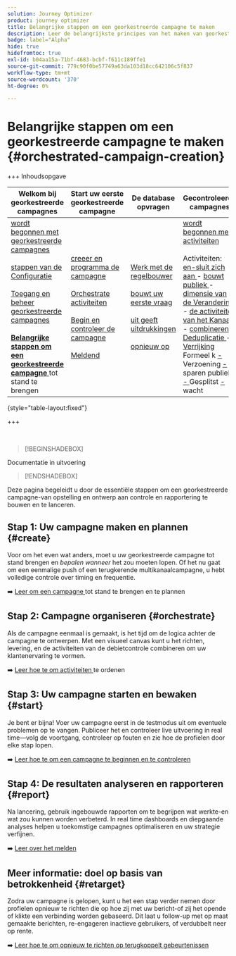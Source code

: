 ```yaml
---
solution: Journey Optimizer
product: journey optimizer
title: Belangrijke stappen om een georkestreerde campagne te maken
description: Leer de belangrijkste principes van het maken van georkestreerde campagnes met Adobe Journey Optimizer
badge: label="Alpha"
hide: true
hidefromtoc: true
exl-id: b04aa15a-71bf-4683-bcbf-f611c189ffe1
source-git-commit: 779c90f0be57749a63da103d18cc642106c5f837
workflow-type: tm+mt
source-wordcount: '370'
ht-degree: 0%

---
```



# Belangrijke stappen om een georkestreerde campagne te maken {#orchestrated-campaign-creation}

+++ Inhoudsopgave

| Welkom bij georkestreerde campagnes | Start uw eerste georkestreerde campagne | De database opvragen | Gecontroleerde campagnes |
|---|---|---|---|
| [ wordt begonnen met georkestreerde campagnes ](gs-orchestrated-campaigns.md)<br/><br/>[ stappen van de Configuratie ](configuration-steps.md)<br/><br/>[ Toegang en beheer georkestreerde campagnes ](access-manage-orchestrated-campaigns.md)<br/><br/><b>[ Belangrijke stappen om een georkestreerde campagne ](gs-campaign-creation.md)</b> tot stand te brengen | [ creeer en programma de campagne ](create-orchestrated-campaign.md)<br/><br/>[ Orchestrate activiteiten ](orchestrate-activities.md)<br/><br/>[ Begin en controleer de campagne ](start-monitor-campaigns.md)<br/><br/>[ Meldend ](reporting-campaigns.md) | [ Werk met de regelbouwer ](orchestrated-rule-builder.md)<br/><br/>[ bouwt uw eerste vraag ](build-query.md)<br/><br/>[ uit geeft uitdrukkingen ](edit-expressions.md)<br/><br/>[ opnieuw op ](retarget.md) | [ wordt begonnen met activiteiten ](activities/about-activities.md)<br/><br/> Activiteiten:<br/>[ en-sluit zich aan ](activities/and-join.md) - [ bouwt publiek ](activities/build-audience.md) - [ dimensie van de Verandering ](activities/change-dimension.md) - [ de activiteiten van het Kanaal ](activities/channels.md) - [ combineren ](activities/combine.md) - [ Deduplicatie ](activities/deduplication.md) - [ Verrijking ](activities/enrichment.md) Formeel k [ - ](activities/fork.md) Verzoening [ - ](activities/reconciliation.md) sparen publiek [ - ](activities/save-audience.md) Gesplitst [ - ](activities/split.md) wacht [](activities/wait.md) |

{style="table-layout:fixed"}

+++

<br/>

>[!BEGINSHADEBOX]

Documentatie in uitvoering

>[!ENDSHADEBOX]

Deze pagina begeleidt u door de essentiële stappen om een georkestreerde campagne-van opstelling en ontwerp aan controle en rapportering te bouwen en te lanceren.

<!--
<table style="table-layout:fixed"><tr style="border: 0; text-align: center;" >
<td><a href="#create"><img alt="Create & schedule your campaign" src="../../channels/assets/do-not-localize/email.png"></a><br/><a href="#create"><strong>Create & schedule your campaign</strong></a></td>
<td><a href="#orchestrate"><img alt="Orchestrate campaign activities" src="../../channels/assets/do-not-localize/sms.png"></a><br/><a href="#orchestrate"><strong>Orchestrate campaign activities</strong></a></td>
<td><a href="#start"><img alt="Start & monitor your campaign" src="../../channels/assets/do-not-localize/push.png"></a><a href="#start"><strong>Start & monitor your campaign</strong></a></td>
<td><a href="#report"><img alt="Analyze & report on results" src="../../channels/assets/do-not-localize/push.png"></a><a href="#report"><strong>Analyze & report on results</strong></a></td>
</tr></table>-->



## Stap 1: Uw campagne maken en plannen {#create}

Voor om het even wat anders, moet u uw georkestreerde campagne tot stand brengen en *bepalen wanneer* het zou moeten lopen. Of het nu gaat om een eenmalige push of een terugkerende multikanaalcampagne, u hebt volledige controle over timing en frequentie.

➡️ [ Leer om een campagne ](../orchestrated/create-orchestrated-campaign.md) tot stand te brengen en te plannen

## Stap 2: Campagne organiseren {#orchestrate}

Als de campagne eenmaal is gemaakt, is het tijd om de logica achter de campagne te ontwerpen. Met een visueel canvas kunt u het richten, levering, en de activiteiten van de debietcontrole combineren om uw klantenervaring te vormen.

➡️ [ Leer hoe te om activiteiten ](../orchestrated/orchestrate-activities.md) te ordenen

## Stap 3: Uw campagne starten en bewaken {#start}

Je bent er bijna! Voer uw campagne eerst in de testmodus uit om eventuele problemen op te vangen. Publiceer het en controleer live uitvoering in real time—volg de voortgang, controleer op fouten en zie hoe de profielen door elke stap lopen.

➡️ [ Leer hoe te om een campagne te beginnen en te controleren ](../orchestrated/start-monitor-campaigns.md)

## Stap 4: De resultaten analyseren en rapporteren {#report}

Na lancering, gebruik ingebouwde rapporten om te begrijpen wat werkte-en wat zou kunnen worden verbeterd. In real time dashboards en diepgaande analyses helpen u toekomstige campagnes optimaliseren en uw strategie verfijnen.

➡️ [ Leer over het melden ](../orchestrated/reporting-campaigns.md)

## Meer informatie: doel op basis van betrokkenheid {#retarget}

Zodra uw campagne is gelopen, kunt u het een stap verder nemen door profielen opnieuw te richten die op hoe zij met uw bericht-of zij het opende of klikte een verbinding worden gebaseerd. Dit laat u follow-up met op maat gemaakte berichten, re-engageren inactieve gebruikers, of verdubbelt neer op rente.

➡️ [ Leer hoe te om opnieuw te richten op terugkoppelt gebeurtenissen ](../orchestrated/retarget.md)
